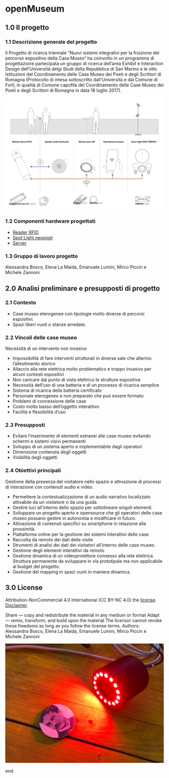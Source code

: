 

# openMuseum

## 1.0 Il progetto

### 1.1 Descrizione generale del progetto

Il Progetto di ricerca triennale “Nuovi sistemi integrativi per la fruizione del percorso espositivo della Casa Museo“ ha coinvolto in un programma di progettazione partecipata un gruppo di ricerca dell’area Exhibit e Interaction Design dell’Università delgi Studi della Repubblica di San Marino e le otto Istituzioni del Coordinamento delle Case Museo dei Poeti e degli Scrittori di Romagna (Protocollo di intesa sottoscritto dall’Università e dal Comune di Forlì, in qualità di Comune capofila del Coordinamento delle Case Museo dei Poeti e degli Scrittori di Romagna in data 18 luglio 2017).

![Schema del progetto del sistema interattivo](project.jpg)

### 1.2	Componenti hardware progettati

- [Reader RFID](reader/)
- [Spot Light neopixel](spotNeopixel/)
- [Server](server/)

### 1.3 Gruppo di lavoro progetto

Alessandra Bosco, Elena La Maida, Emanuele Lumini, Mirco Piccin e Michele Zannoni


## 2.0 Analisi preliminare e presupposti di progetto

### 2.1 Contesto


 - Case museo eterogenee con tipologie molto diverse di percorsi
   espositivi.
- Spazi liberi vuoti o stanze arredate.


### 2.2 Vincoli delle case museo

Necessità di un intervento non invasivo
- Impossibilità di fare interventi strutturali in diverse sale che alterino l’allestimento storico
- Allaccio alla rete elettrica molto problematico e troppo invasivo per alcuni contesti espositivi
- Non caricare dal punto di vista elettrico le strutture espositive
- Necessità dell’uso di una batteria e di un processo di ricarica semplice
- Sistema di ricarica della batteria certificato
- Personale eterogeneo e non preparato che può essere formato
- Problemi di connessione delle case
- Costo molto basso dell’oggetto interattivo
- Facilità e flessibilità d’uso

### 2.3	Presupposti

- Evitare l’inserimento di elementi estranei alle case museo evitando schermi e sistemi visivi permanenti
- Sviluppo di un sistema aperto e implementabile dagli operatori
- Dimensione contenuta degli oggetti
- Visibilità degli oggetti

### 2.4	Obiettivi principali

Gestione della presenza del visitatore nello spazio e attivazione di processi di interazione con contenuti audio e video.
- Permettere la contestualizzazione di un audio narrativo localizzato attivabile da un visitatore o da una guida.
- Gestire luci all’interno dello spazio per sottolineare singoli elementi.
- Sviluppare un progetto aperto e opensource che gli operatori delle case museo possano gestire in autonomia e modificare in futuro.
- Attivazione di contenuti specifici su smartphone in relazione alla prossimità.
- Piattaforma online per la gestione dei sistemi interattivi delle case
- Raccolta da remoto dei dati delle visite
- Strumenti di analisi dei dati dei visitatori all’interno delle case museo.
- Gestione degli elementi interattivi da remoto
- Gestione dinamica di un videoproiettore connesso alla rete elettrica. Struttura permanente da sviluppare in via prototipale ma non applicabile al budget del progetto.
- Gestione del mapping in spazi vuoti in maniera dinamica.

## 3.0 License

Attribution-NonCommercial 4.0 International (CC BY-NC 4.0)
the  [license](https://creativecommons.org/licenses/by-nc/4.0/legalcode). [Disclaimer](https://creativecommons.org/licenses/by-nc/4.0/#).

Share — copy and redistribute the material in any medium or format
Adapt — remix, transform, and build upon the material
The licensor cannot revoke these freedoms as long as you follow the license terms.
Authors: Alessandra Bosco, Elena La Maida, Emanuele Lumini, Mirco Piccin e Michele Zannoni


![Spot Light neopixel Prototipo](spotNeopixel/img/spotNeopixel_test_08.jpg)

end
